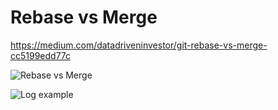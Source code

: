 # Rebase vs Merge

https://medium.com/datadriveninvestor/git-rebase-vs-merge-cc5199edd77c

![Rebase vs Merge](https://miro.medium.com/max/855/1*pzT4KMiZDOFsMOKH-cJjfQ.png)

![Log example](https://miro.medium.com/max/1204/1*bXetvZfHi78_SIWKYriZJw.png)
